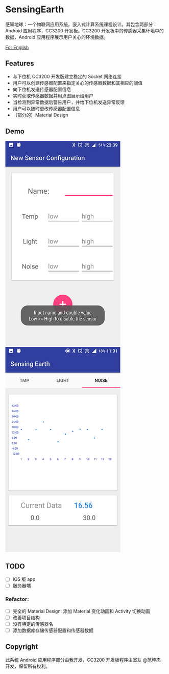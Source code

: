 # SensingEarth

感知地球：一个物联网应用系统，嵌入式计算系统课程设计。其包含两部分：Android 应用程序，CC3200 开发板。CC3200 开发板中的传感器采集环境中的数据，Android 应用程序展示用户关心的环境数据。

[For English](README.md)

## Features

* 与下位机 CC3200 开发版建立稳定的 Socket 网络连接
* 用户可以创建传感器配置来指定关心的传感器数据和其相应的阈值
* 向下位机发送传感器配置信息
* 实时获取传感器数据并用点图展示给用户
* 当检测到异常数据后警告用户，并给下位机发送异常反馈
* 用户可以随时更改传感器配置信息
* （部分的）Material Design

## Demo

![](demo/demo_config.png) ![](demo/demo_nosie.png)

## TODO

* [ ] iOS 版 app
* [ ] 服务器端

### Refactor:

* [ ] 完全的 Material Design: 添加 Material 变化动画和 Activity 切换动画
* [ ] 改善项目结构
* [ ] 没有特定的传感器名
* [ ] 添加数据库存储传感器配置和传感器数据

## Copyright

此系统 Android 应用程序部分由[我](https://github.com/notgao)开发，CC3200 开发板程序由室友 @范坤杰 开发，保留所有权利。